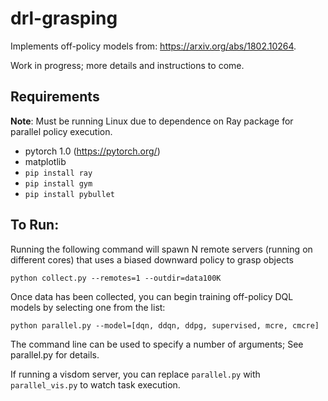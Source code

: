 # drl-grasping

Implements off-policy models from: https://arxiv.org/abs/1802.10264. 

Work in progress; more details and instructions to come. 

## Requirements

__Note__: Must be running Linux due to dependence on Ray package for parallel policy execution.

* pytorch 1.0 (https://pytorch.org/)
* matplotlib
* ```pip install ray```
* ```pip install gym```
* ```pip install pybullet```

## To Run:

Running the following command will spawn N remote servers (running on different cores) that uses a biased downward policy to grasp objects

```python collect.py --remotes=1 --outdir=data100K```

Once data has been collected, you can begin training off-policy DQL models by selecting one from the list:

```python parallel.py --model=[dqn, ddqn, ddpg, supervised, mcre, cmcre]``` 

The command line can be used to specify a number of arguments; See parallel.py for details. 

If running a visdom server, you can replace ```parallel.py``` with ```parallel_vis.py``` to watch task execution. 
